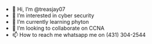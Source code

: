 - 👋 Hi, I’m @treasjay07
- 👀 I’m interested in cyber security
- 🌱 I’m currently learning phyton
- 💞️ I’m looking to collaborate on CCNA
- 📫 How to reach me whatsapp me on (431) 304-2544

<!---
treasjay07/treasjay07 is a ✨ special ✨ repository because its `README.md` (this file) appears on your GitHub profile.
You can click the Preview link to take a look at your changes.
--->
